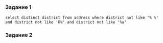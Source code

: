 ### Задание 1

```
select distinct district from address where district not like '% %' and district not like 'K%' and district not like '%a'
```

### Задание 2

```

```
